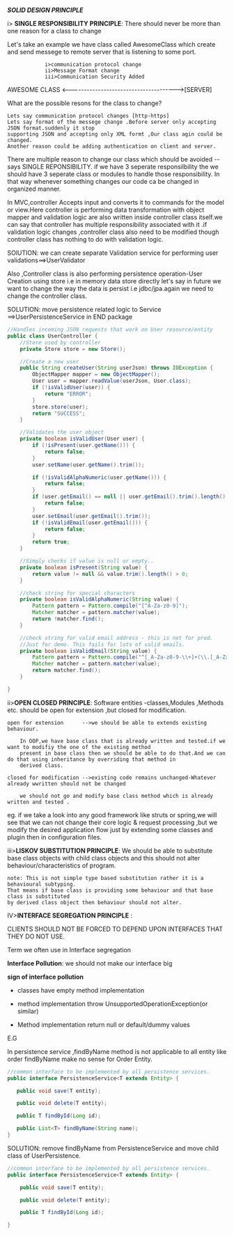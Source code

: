 ***SOLID DESIGN PRINCIPLE***

i> **SINGLE RESPONSIBILITY PRINCIPLE**:
There should never be more than one reason for a class to change

Let's take an example we have class called AwesomeClass which create and send messege to remote server that is listening
to some port.

                i>communication protocol change
                ii>Message Format change
                iii>Communication Security Added

AWESOME CLASS <-------------------------------------->[SERVER]

What are the possible resons for the class to change?

    Lets say communication protocol changes [http-https]
    Lets say format of the messege change .Before server only accepting JSON format.suddenly it stop
    supporting JSON and accepting only XML formt ,Our class agin could be changed.
    Another reason could be adding authentication on client and server.

There are multiple reason to change our class which should be avoided --says SINGLE REPONSIBILITY. if we have 3 seperate
responsilbility the we should have 3 seperate class or modules to handle those responsibility. In that way whenever
something changes our code ca be changed in organized manner.

In MVC,controller Accepts input and converts it to commands for the model or view.Here controller is performing data
transformation with object mapper and validation logic are also written inside controller class itself.we can say that
controller has multiple responsibility associated with it .if validation logic changes ,controller class also need to be
modified though controller class has nothing to do with validation logic.

SOlUTION: we can create separate Validation service for performing user validations==>UserValidator

Also ,Controller class is also performing persistence operation-User Creation using store i.e in memory data store
directly let's say in future we want to change the way the data is persist i.e jdbc/jpa.again we need to change the
controller class.

SOLUTION: move persistence related logic to Service ==>UserPersistenceService in END package

```java
//Handles incoming JSON requests that work on User resource/entity
public class UserController {
    //Store used by controller
    private Store store = new Store();

    //Create a new user
    public String createUser(String userJson) throws IOException {
        ObjectMapper mapper = new ObjectMapper();
        User user = mapper.readValue(userJson, User.class);
        if (!isValidUser(user)) {
            return "ERROR";
        }
        store.store(user);
        return "SUCCESS";
    }

    //Validates the user object
    private boolean isValidUser(User user) {
        if (!isPresent(user.getName())) {
            return false;
        }
        user.setName(user.getName().trim());

        if (!isValidAlphaNumeric(user.getName())) {
            return false;
        }
        if (user.getEmail() == null || user.getEmail().trim().length() == 0) {
            return false;
        }
        user.setEmail(user.getEmail().trim());
        if (!isValidEmail(user.getEmail())) {
            return false;
        }
        return true;
    }

    //Simply checks if value is null or empty..
    private boolean isPresent(String value) {
        return value != null && value.trim().length() > 0;
    }

    //check string for special characters
    private boolean isValidAlphaNumeric(String value) {
        Pattern pattern = Pattern.compile("[^A-Za-z0-9]");
        Matcher matcher = pattern.matcher(value);
        return !matcher.find();
    }

    //check string for valid email address - this is not for prod.
    //Just for demo. This fails for lots of valid emails.
    private boolean isValidEmail(String value) {
        Pattern pattern = Pattern.compile("^[_A-Za-z0-9-\\+]+(\\.[_A-Za-z0-9-]+)*@[A-Za-z0-9-]+(\\.[A-Za-z0-9]+)*(\\.[A-Za-z]{2,})$");
        Matcher matcher = pattern.matcher(value);
        return matcher.find();
    }

}
```

ii>**OPEN CLOSED PRINCIPLE**:
Software entities -classes,Modules ,Methods etc. should be open for extension ,but closed for modification.

    open for extension      -->we should be able to extends existing behaviour. 
       
        In OOP,we have base class that is already written and tested.if we want to modifiy the one of the existing method
        present in base class then we should be able to do that.And we can do that using inheritance by overriding that method in
        derived class.    

    closed for modification -->existing code remains unchanged-Whatever already wwritten should not be changed
        
        we should not go and modify base class method which is already written and tested .

eg. if we take a look into any good framework like struts or spring,we will see that we can not change their core logic
& request processing ,but we modify the desired application flow just by extending some classes and plugin then in
configuration files.

iii>**LISKOV SUBSTITUTION PRINCIPLE**:
We should be able to substitute base class objects with child class objects and this should not alter
behaviour/characteristics of program.

    note: This is not simple type based substitution rather it is a behavioural subtyping.
    That means if base class is providing some behaviour and that base class is substituted
    by derived class object then behaviour should not alter.

IV>**INTERFACE SEGREGATION PRINCIPLE** :

CLIENTS SHOULD NOT BE FORCED TO DEPEND UPON INTERFACES THAT THEY DO NOT USE.

Term we often use in Interface segregation

**Interface Pollution**: we should not make our interface big

**sign of interface pollution**

- classes have empty method implementation

* method implementation throw UnsupportedOperationException(or similar)

+ Method implementation return null or default/dummy values

E.G

In persistence service ,findByName method is not applicable to all entity like order findByName make no sense for Order
Entity.

 ```java
 //common interface to be implemented by all persistence services. 
public interface PersistenceService<T extends Entity> {

    public void save(T entity);

    public void delete(T entity);

    public T findById(Long id);

    public List<T> findByName(String name);
}
```

SOLUTION: remove findByName from PersistenceService and move child class of UserPersistence.

```java
//common interface to be implemented by all persistence services.
public interface PersistenceService<T extends Entity> {

    public void save(T entity);

    public void delete(T entity);

    public T findById(Long id);

}
```



